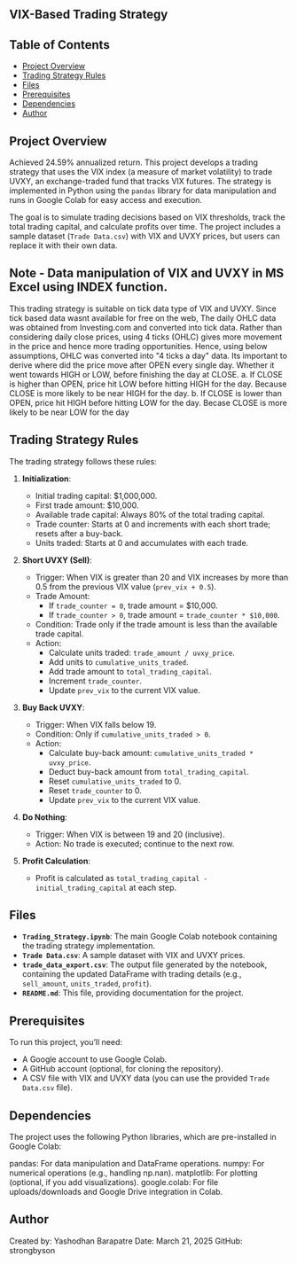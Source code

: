 ## VIX-Based Trading Strategy

## Table of Contents
- [Project Overview](#project-overview)
- [Trading Strategy Rules](#trading-strategy-rules)
- [Files](#files)
- [Prerequisites](#prerequisites)
- [Dependencies](#Dependencies)
- [Author](#author)

## Project Overview
Achieved 24.59% annualized return.
This project develops a trading strategy that uses the VIX index (a measure of market volatility) to trade UVXY, an exchange-traded fund that tracks VIX futures. The strategy is implemented in Python using the `pandas` library for data manipulation and runs in Google Colab for easy access and execution.

The goal is to simulate trading decisions based on VIX thresholds, track the total trading capital, and calculate profits over time. The project includes a sample dataset (`Trade Data.csv`) with VIX and UVXY prices, but users can replace it with their own data.

## Note - Data manipulation of VIX and UVXY in MS Excel using INDEX function.
This trading strategy is suitable on tick data type of VIX and UVXY. Since tick based data wasnt available for free on the web, The daily OHLC data was obtained from Investing.com and converted into tick data. Rather than considering daily close prices, using 4 ticks (OHLC) gives more movement in the price and hence more trading opportunities.
Hence, using below assumptions, OHLC was converted into "4 ticks a day" data. Its important to derive where did the price move after OPEN every single day. Whether it went towards HIGH or LOW, before finishing the day at CLOSE.
a. If CLOSE is higher than OPEN, price hit LOW before hitting HIGH for the day. Because CLOSE is more likely to be near HIGH for the day.
b. If CLOSE is lower than OPEN, price hit HIGH before hitting LOW for the day. Becase CLOSE is more likely to be near LOW for the day


## Trading Strategy Rules
The trading strategy follows these rules:
1. **Initialization**:
   - Initial trading capital: $1,000,000.
   - First trade amount: $10,000.
   - Available trade capital: Always 80% of the total trading capital.
   - Trade counter: Starts at 0 and increments with each short trade; resets after a buy-back.
   - Units traded: Starts at 0 and accumulates with each trade.

2. **Short UVXY (Sell)**:
   - Trigger: When VIX is greater than 20 and VIX increases by more than 0.5 from the previous VIX value (`prev_vix + 0.5`).
   - Trade Amount:
     - If `trade_counter = 0`, trade amount = $10,000.
     - If `trade_counter > 0`, trade amount = `trade_counter * $10,000`.
   - Condition: Trade only if the trade amount is less than the available trade capital.
   - Action:
     - Calculate units traded: `trade_amount / uvxy_price`.
     - Add units to `cumulative_units_traded`.
     - Add trade amount to `total_trading_capital`.
     - Increment `trade_counter`.
     - Update `prev_vix` to the current VIX value.

3. **Buy Back UVXY**:
   - Trigger: When VIX falls below 19.
   - Condition: Only if `cumulative_units_traded > 0`.
   - Action:
     - Calculate buy-back amount: `cumulative_units_traded * uvxy_price`.
     - Deduct buy-back amount from `total_trading_capital`.
     - Reset `cumulative_units_traded` to 0.
     - Reset `trade_counter` to 0.
     - Update `prev_vix` to the current VIX value.

4. **Do Nothing**:
   - Trigger: When VIX is between 19 and 20 (inclusive).
   - Action: No trade is executed; continue to the next row.

5. **Profit Calculation**:
   - Profit is calculated as `total_trading_capital - initial_trading_capital` at each step.

## Files
- **`Trading_Strategy.ipynb`**: The main Google Colab notebook containing the trading strategy implementation.
- **`Trade Data.csv`**: A sample dataset with VIX and UVXY prices.
- **`trade_data_export.csv`**: The output file generated by the notebook, containing the updated DataFrame with trading details (e.g., `sell_amount`, `units_traded`, `profit`).
- **`README.md`**: This file, providing documentation for the project.

## Prerequisites
To run this project, you’ll need:
- A Google account to use Google Colab.
- A GitHub account (optional, for cloning the repository).
- A CSV file with VIX and UVXY data (you can use the provided `Trade Data.csv` file).


## Dependencies
The project uses the following Python libraries, which are pre-installed in Google Colab:

pandas: For data manipulation and DataFrame operations.
numpy: For numerical operations (e.g., handling np.nan).
matplotlib: For plotting (optional, if you add visualizations).
google.colab: For file uploads/downloads and Google Drive integration in Colab.

## Author
Created by: Yashodhan Barapatre
Date: March 21, 2025
GitHub: strongbyson
